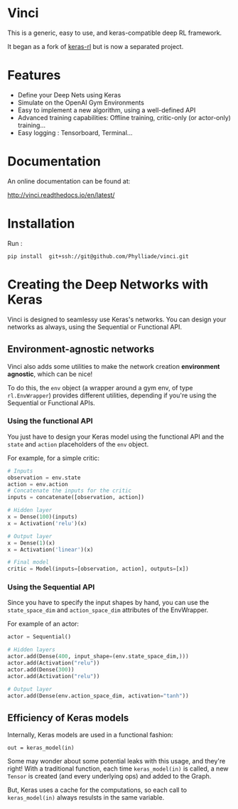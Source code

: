 # Vinci
This is a generic, easy to use, and keras-compatible deep RL framework.

It began as a fork of [keras-rl](https://github.com/matthiasplappert/keras-rl) but is now a separated project.

# Features

* Define your Deep Nets using Keras
* Simulate on the OpenAI Gym Environments
* Easy to implement a new algorithm, using a well-defined API
* Advanced training capabilities: Offline training, critic-only (or actor-only) training...
* Easy logging : Tensorboard, Terminal...

# Documentation
An online documentation can be found at:

http://vinci.readthedocs.io/en/latest/

# Installation
Run :
```
pip install  git+ssh://git@github.com/Phylliade/vinci.git
```

# Creating the Deep Networks with Keras
Vinci is designed to seamlessy use Keras's networks.
You can design your networks as always, using the Sequential or Functional API.


## Environment-agnostic networks
Vinci also adds some utilities to make the network creation **environment agnostic**, which can be nice!

To do this, the `env` object (a wrapper around a gym env, of type `rl.EnvWrapper`) provides different utilities, depending if you're using the Sequential or Functional APIs.

### Using the functional API
You just have to design your Keras model using the functional API and the `state` and `action` placeholders  of the `env` object.

For example, for a simple critic:
```python
# Inputs
observation = env.state
action = env.action
# Concatenate the inputs for the critic
inputs = concatenate([observation, action])

# Hidden layer
x = Dense(100)(inputs)
x = Activation('relu')(x)

# Output layer
x = Dense(1)(x)
x = Activation('linear')(x)

# Final model
critic = Model(inputs=[observation, action], outputs=[x])
```

### Using the Sequential API
Since you have to specify the input shapes by hand, you can use the `state_space_dim` and `action_space_dim` attributes of the EnvWrapper.

For example of an actor:
```python
actor = Sequential()

# Hidden layers
actor.add(Dense(400, input_shape=(env.state_space_dim,)))
actor.add(Activation("relu"))
actor.add(Dense(300))
actor.add(Activation("relu"))

# Output layer
actor.add(Dense(env.action_space_dim, activation="tanh"))
```

## Efficiency of Keras models
Internally, Keras models are used in a functional fashion:

```
out = keras_model(in)
```

Some may wonder about some potential leaks with this usage, and they're right!
With a traditional function, each time `keras_model(in)` is called, a new `Tensor` is created (and every underlying ops) and added to the Graph.

But, Keras uses a cache for the computations, so each call to `keras_model(in)` always resulsts in the same variable.
